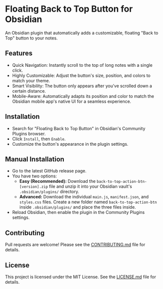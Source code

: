 # Floating Back to Top Button for Obsidian

An Obsidian plugin that automatically adds a customizable, floating "Back to Top" button to your notes.

## Features
- Quick Navigation: Instantly scroll to the top of long notes with a single click.
- Highly Customizable: Adjust the button's size, position, and colors to match your theme.
- Smart Visibility: The button only appears after you've scrolled down a certain distance.
- Mobile-Aware: Automatically adapts its position and color to match the Obsidian mobile app's native UI for a seamless experience.

## Installation
- Search for "Floating Back to Top Button" in Obsidian's Community Plugins browser.
- Click `Install`, then `Enable`.
- Customize the button's appearance in the plugin settings.

## Manual Installation
- Go to the latest GitHub release page.
- You have two options:
    - **Easy (Recommended):** Download the `back-to-top-action-btn-[version].zip` file and unzip it into your Obsidian vault's `.obsidian/plugins/` directory.
    - **Advanced:** Download the individual `main.js`, `manifest.json`, and `styles.css` files. Create a new folder named `back-to-top-action-btn` inside `.obsidian/plugins/` and place the three files inside.
- Reload Obsidian, then enable the plugin in the Community Plugins settings.

## Contributing
Pull requests are welcome! Please see the [CONTRIBUTING.md](CONTRIBUTING.md) file for details.

## License

This project is licensed under the MIT License. See the [LICENSE.md](LICENSE.md) file for details.